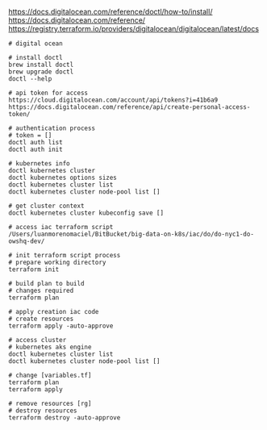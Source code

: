 https://docs.digitalocean.com/reference/doctl/how-to/install/
https://docs.digitalocean.com/reference/
https://registry.terraform.io/providers/digitalocean/digitalocean/latest/docs

```shell
# digital ocean

# install doctl
brew install doctl
brew upgrade doctl
doctl --help

# api token for access
https://cloud.digitalocean.com/account/api/tokens?i=41b6a9
https://docs.digitalocean.com/reference/api/create-personal-access-token/

# authentication process
# token = []
doctl auth list
doctl auth init

# kubernetes info
doctl kubernetes cluster
doctl kubernetes options sizes
doctl kubernetes cluster list
doctl kubernetes cluster node-pool list []

# get cluster context
doctl kubernetes cluster kubeconfig save []
```

```shell
# access iac terraform script
/Users/luanmorenomaciel/BitBucket/big-data-on-k8s/iac/do/do-nyc1-do-owshq-dev/

# init terraform script process
# prepare working directory
terraform init

# build plan to build
# changes required
terraform plan

# apply creation iac code
# create resources
terraform apply -auto-approve

# access cluster
# kubernetes aks engine
doctl kubernetes cluster list
doctl kubernetes cluster node-pool list []

# change [variables.tf]
terraform plan
terraform apply

# remove resources [rg]
# destroy resources
terraform destroy -auto-approve

```
